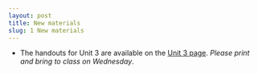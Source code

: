```yaml
---
layout: post
title: New materials
slug: 1 New materials
---
```


* The handouts for Unit 3 are available on the [Unit 3 page](/nonlinear.html). _Please print and bring to class on Wednesday_.

